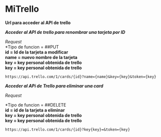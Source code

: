 # MiTrello
**Url para acceder al API de trello**  

***Acceder al API de trello para renombrar una tarjeta por ID***

*Request*  
*Tipo de funcion = ##PUT  
 **id = Id de la tarjeta a modificar**  
 **name = nuevo nombre de la tarjeta**  
 **key = key personal obtenida de trello**  
  **key = key personal obtenida de trello**  
 ```
https://api.trello.com/1/cards/{id}?name={name}&key={key}&token={key}
```


***Acceder al APi de Trello para eliminar una card***

*Request*

*Tipo de funcion = ##DELETE  
**id = id de la tarjeta a eliminar**  
**key = key personal obtenida de trello**  
**key = key personal obtenida de trello**  

```
https://api.trello.com/1/cards/{id}?key{key}=&token={key}
```
